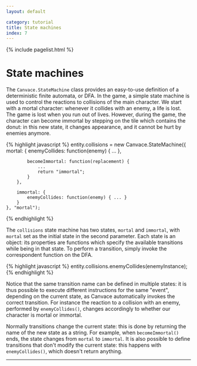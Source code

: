 ```yaml
---
layout: default

category: tutorial
title: State machines
index: 7
---
```


{% include pagelist.html %}

# State machines
The `Canvace.StateMachine` class provides an easy-to-use definition of a deterministic finite automata, or DFA.
In the game, a simple state machine is used to control the reactions to collisions of the main character. We start with a mortal character: whenever it collides with an enemy, a life is lost. The game is lost when you run out of lives. However, during the game, the character can become immortal by stepping on the tile which contains the donut: in this new state, it changes appearance, and it cannot be hurt by enemies anymore.

{% highlight javascript %}
    entity.collisions = new Canvace.StateMachine({
        mortal: {
            enemyCollides: function(enemy) { ... },

            becomeImmortal: function(replacement) {
                ...
                return "immortal";
            }
        },

        immortal: {
            enemyCollides: function(enemy) { ... }
        }
    }, "mortal");
{% endhighlight %}

The `collisions` state machine has two states, `mortal` and `immortal`, with `mortal` set as the initial state in the second parameter. Each state is an object: its properties are functions which specify the available transitions while being in that state. To perform a transition, simply invoke the correspondent function on the DFA.

{% highlight javascript %}
    entity.collisions.enemyCollides(enemyInstance);
{% endhighlight %}

Notice that the same transition name can be defined in multiple states: it is thus possible to execute different instructions for the same "event", depending on the current state, as Canvace automatically invokes the correct transition. For instance the reaction to a collision with an enemy, performed by `enemyCollides()`, changes accordingly to whether our character is mortal or immortal.

Normally transitions change the current state: this is done by returning the name of the new state as a string. For example, when `becomeImmortal()` ends, the state changes from `mortal` to `immortal`. It is also possible to define transitions that don't modify the current state: this happens with `enemyCollides()`, which doesn't return anything.

----------------------------
